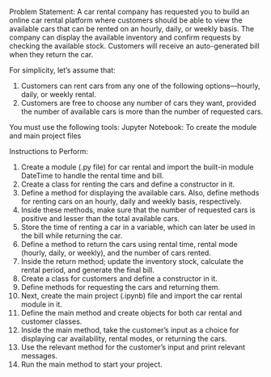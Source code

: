 Problem Statement:
A car rental company has requested you to build an online car rental platform where customers should be able to view the available cars that can be rented on an hourly, daily, or weekly basis. The company can display the available inventory and confirm requests by checking the available stock. Customers will receive an auto-generated bill when they return the car.

For simplicity, let’s assume that:
1.	Customers can rent cars from any one of the following options—hourly, daily, or weekly rental.
2.	Customers are free to choose any number of cars they want, provided the number of available cars is more than the number of requested cars.


You must use the following tools:
Jupyter Notebook: To create the module and main project files

Instructions to Perform:

1.	Create a module (.py file) for car rental and import the built-in module DateTime to handle the rental time and bill.
2.	Create a class for renting the cars and define a constructor in it.
3.	Define a method for displaying the available cars. Also, define methods for renting cars on an hourly, daily and weekly basis, respectively.
4.	Inside these methods, make sure that the number of requested cars is positive and lesser than the total available cars.
5.	Store the time of renting a car in a variable, which can later be used in the bill while returning the car. 
6.	Define a method to return the cars using rental time, rental mode (hourly, daily, or weekly), and the number of cars rented.
7.	Inside the return method; update the inventory stock, calculate the rental period, and generate the final bill.
8.	Create a class for customers and define a constructor in it.
9.	Define methods for requesting the cars and returning them. 
10.	Next, create the main project (.ipynb) file and import the car rental module in it.
11.	Define the main method and create objects for both car rental and customer classes.
12.	Inside the main method, take the customer’s input as a choice for displaying car availability, rental modes, or returning the cars.
13.	Use the relevant method for the customer’s input and print relevant messages.
14.	Run the main method to start your project.


